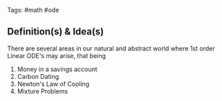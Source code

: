 Tags: #math #ode  
## Definition(s) & Idea(s)
There are several areas in our natural and abstract world where 1st order Linear ODE's  may arise, that being
1. Money in a savings account
2. Carbon Dating
3. Newton's Law of Cooling
4. Mixture Problems



